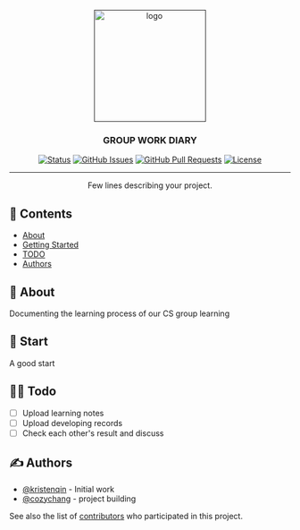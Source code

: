 <p align="center">
  <a href="" rel="noopener">
 <img width=200px height=200px src="../solving.png" alt="logo"></a>
</p>

<h3 align="center">GROUP WORK DIARY</h3>

<div align="center">

[![Status](https://img.shields.io/badge/status-active-success.svg)]()
[![GitHub Issues](https://img.shields.io/github/issues/kristenqin/group_practice.svg)](https://github.com/kristenqin/group_practice/issues)
[![GitHub Pull Requests](https://img.shields.io/github/issues-pr/kristenqin/group_practice.svg)](https://github.com/kristenqin/group_practice/pulls)
[![License](https://img.shields.io/badge/license-MIT-blue.svg)](/LICENSE)

</div>

---

<p align="center"> Few lines describing your project.
    <br> 
</p>

## 📝 Contents

- [About](#🧐-about)
- [Getting Started](#🏁-start)
- [TODO](#🐱‍👤-todo)
- [Authors](#✍️-authors)

## 🧐 About <a name = "about"></a>

Documenting the learning process of our CS group learning 

## 🏁 Start <a name = "getting_started"></a>

A good start

## 🐱‍👤 Todo <a name = "todo"></a>

- [ ] Upload learning notes
- [ ] Upload developing records
- [ ] Check each other's result and discuss

## ✍️ Authors <a name = "authors"></a>

- [@kristenqin](https://github.com/kristenqin) - Initial work
- [@cozychang](https://github.com/cozychang) - project building


See also the list of [contributors](https://github.com/kristenqin/group_practice/contributors) who participated in this project.

